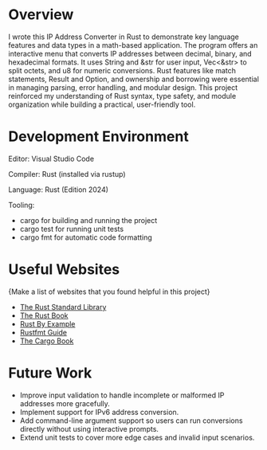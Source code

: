 # Overview

I wrote this IP Address Converter in Rust to demonstrate key language features and data types in a math-based application. The program offers an interactive menu that converts IP addresses between decimal, binary, and hexadecimal formats. It uses String and &str for user input, Vec<&str> to split octets, and u8 for numeric conversions. Rust features like match statements, Result and Option, and ownership and borrowing were essential in managing parsing, error handling, and modular design. This project reinforced my understanding of Rust syntax, type safety, and module organization while building a practical, user-friendly tool.


# Development Environment

Editor: Visual Studio Code

Compiler: Rust (installed via rustup)

Language: Rust (Edition 2024)

Tooling:
- cargo for building and running the project
- cargo test for running unit tests
- cargo fmt for automatic code formatting

# Useful Websites

{Make a list of websites that you found helpful in this project}

- [The Rust Standard Library](https://doc.rust-lang.org/std/)
- [The Rust Book](https://doc.rust-lang.org/book/)
- [Rust By Example](https://doc.rust-lang.org/rust-by-example/)
- [Rustfmt Guide](https://github.com/rust-lang/rustfmt)
- [The Cargo Book](https://doc.rust-lang.org/cargo/) 

# Future Work

- Improve input validation to handle incomplete or malformed IP addresses more gracefully.
- Implement support for IPv6 address conversion.
- Add command-line argument support so users can run conversions directly without using interactive prompts.
- Extend unit tests to cover more edge cases and invalid input scenarios.
